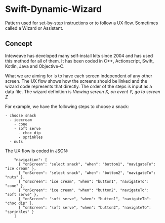 # Swift-Dynamic-Wizard
Pattern used for set-by-step instructions or to follow a UX flow. Sometimes called a Wizard or Assistant.

## Concept
Inteweave has developed many self-install kits since 2004 and has used this method for all of them. It has been coded in C++, Actionscript, Swift, Kotlin, Java and Objective-C.

What we are aiming for is to have each screen independent of any other screen. The UX flow shows how the screens should be linked and the wizard code represents that directly. The order of the steps is input as a data file. The wizard definition is *Viewing screen X, on event Y, go to screen Z*

For example, we have the following steps to choose a snack:
```
- choose snack
  - icecream
    - cone
    - soft serve
      - choc dip
      - sprinkles
  - nuts
```
The UX flow is coded in JSON:
```
	"navigation": [
      { "onScreen": "select snack", "when": "button1", "navigateTo": "ice cream" },
      { "onScreen": "select snack", "when": "button2", "navigateTo": "nuts" },
      { "onScreen": "ice cream", "when": "button1", "navigateTo": "cone" },
      { "onScreen": "ice cream", "when": "button2", "navigateTo": "soft serve" },
      { "onScreen": "soft serve", "when": "button1", "navigateTo": "choc dip" },
      { "onScreen": "soft serve", "when": "button2", "navigateTo": "sprinkles" }
	]
```
